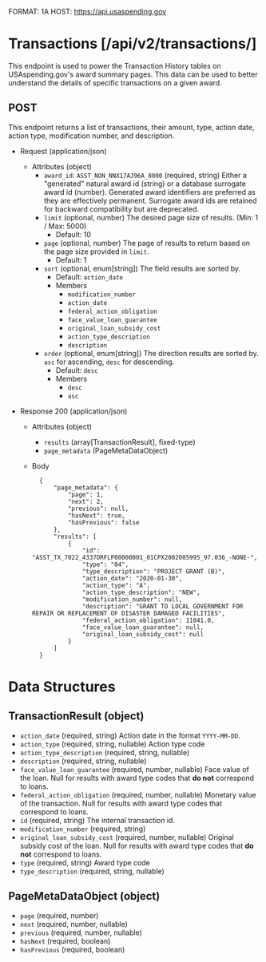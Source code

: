 FORMAT: 1A
HOST: https://api.usaspending.gov

# Transactions [/api/v2/transactions/]

This endpoint is used to power the Transaction History tables on USAspending.gov's award summary pages. This data can be used to better understand the details of specific transactions on a given award.

## POST

This endpoint returns a list of transactions, their amount, type, action date, action type, modification number, and description.

+ Request (application/json)
    + Attributes (object)
        + `award_id`: `ASST_NON_NNX17AJ96A_8000` (required, string)
            Either a "generated" natural award id (string) or a database surrogate award id (number).  Generated award identifiers are preferred as they are effectively permanent.  Surrogate award ids are retained for backward compatibility but are deprecated.
        + `limit` (optional, number)
            The desired page size of results. (Min: 1 / Max: 5000)
            + Default: 10
        + `page` (optional, number)
            The page of results to return based on the page size provided in `limit`.
            + Default: 1
        + `sort` (optional, enum[string])
            The field results are sorted by.
            + Default: `action_date`
            + Members
                + `modification_number`
                + `action_date`
                + `federal_action_obligation`
                + `face_value_loan_guarantee`
                + `original_loan_subsidy_cost`
                + `action_type_description`
                + `description`
        + `order` (optional, enum[string])
            The direction results are sorted by. `asc` for ascending, `desc` for descending.
            + Default: `desc`
            + Members
                + `desc`
                + `asc`

+ Response 200 (application/json)
    + Attributes (object)
        + `results` (array[TransactionResult], fixed-type)
        + `page_metadata` (PageMetaDataObject)

    + Body

            {
                "page_metadata": {
                    "page": 1,
                    "next": 2,
                    "previous": null,
                    "hasNext": true,
                    "hasPrevious": false
                },
                "results": [
                    {
                        "id": "ASST_TX_7022_4337DRFLP00000001_01CPX2002005995_97.036_-NONE-",
                        "type": "04",
                        "type_description": "PROJECT GRANT (B)",
                        "action_date": "2020-01-30",
                        "action_type": "A",
                        "action_type_description": "NEW",
                        "modification_number": null,
                        "description": "GRANT TO LOCAL GOVERNMENT FOR REPAIR OR REPLACEMENT OF DISASTER DAMAGED FACILITIES",
                        "federal_action_obligation": 11041.0,
                        "face_value_loan_guarantee": null,
                        "original_loan_subsidy_cost": null
                    }
                ]
            }

# Data Structures

## TransactionResult (object)
+ `action_date` (required, string)
    Action date in the format `YYYY-MM-DD`.
+ `action_type` (required, string, nullable)
    Action type code
+ `action_type_description` (required, string, nullable)
+ `description` (required, string, nullable)
+ `face_value_loan_guarantee` (required, number, nullable)
    Face value of the loan. Null for results with award type codes that **do not** correspond to loans.
+ `federal_action_obligation` (required, number, nullable)
    Monetary value of the transaction. Null for results with award type codes that correspond to loans.
+ `id` (required, string)
    The internal transaction id.
+ `modification_number` (required, string)
+ `original_loan_subsidy_cost` (required, number, nullable)
    Original subsidy cost of the loan. Null for results with award type codes that **do not** correspond to loans.
+ `type` (required, string)
    Award type code
+ `type_description` (required, string, nullable)

## PageMetaDataObject (object)
+ `page` (required, number)
+ `next` (required, number, nullable)
+ `previous` (required, number, nullable)
+ `hasNext` (required, boolean)
+ `hasPrevious` (required, boolean)
